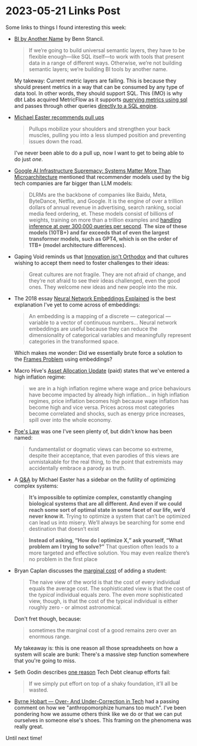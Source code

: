 # 2023-05-21 Links Post

Some links to things I found interesting this week:

- [BI by Another Name](https://benn.substack.com/p/bi-by-another-name) by Benn Stancil.
  > If we’re going to build universal semantic layers, they have to be flexible enough—like SQL itself—to work with tools that present data in a range of different ways. Otherwise, we’re not building semantic layers; we’re building BI tools by another name.

  My takeway: Current metric layers are failing. This is because they should present metrics in a way that can be consumed by any type of data tool. In other words, they should support SQL. This (IMO) is why dbt Labs acquired MetricFlow as it supports [querying metrics using sql](https://docs.transform.co/docs/metricflow/guides/introduction#accessing-metrics) and passes through other queries [directly to a SQL engine](https://docs.transform.co/docs/api/sql/#:~:text=run%20any%20supported%20SQL%20that%20your%20data%20warehouse%20supports%20alongside%20these%20requests.).
- [Michael Easter recommends pull ups](https://www.twopct.com/p/dont-die-do-pullups)
  > Pullups mobilize your shoulders and strengthen your back muscles, pulling you into a less slumped position and preventing issues down the road.

  I've never been able to do a pull up, now I want to get to being able to do just _one_.
- [Google AI Infrastructure Supremacy: Systems Matter More Than Microarchitecture](https://www.semianalysis.com/p/google-ai-infrastructure-supremacy#%C2%A7the-largest-at-scale-ai-model-architecture-dlrm) mentioned that recommender models used by the big tech companies are far bigger than LLM models:
  > DLRMs are the backbone of companies like Baidu, Meta, ByteDance, Netflix, and Google. It is the engine of over a trillion dollars of annual revenue in advertising, search ranking, social media feed ordering, et. These models consist of billions of weights, training on more than a trillion examples and [handling inference at over 300,000 queries per second](https://www.semianalysis.com/p/the-inference-cost-of-search-disruption). **The size of these models (10TB+) and far exceeds that of even the largest transformer models, such as GPT4, which is on the order of 1TB+ (model architecture differences).**
- Gaping Void reminds us that [Innovation isn't Orthodox](https://www.gapingvoid.com/blog/2023/05/05/innovation-isnt-orthodox/) and that cultures wishing to accept them need to foster challenges to their ideas:
  > Great cultures are not fragile. They are not afraid of change, and they’re not afraid to see their ideas challenged, even the good ones. They welcome new ideas and new people into the mix.
- The 2018 essay [Neural Network Embeddings Explained](https://towardsdatascience.com/neural-network-embeddings-explained-4d028e6f0526) is the best explanation I've yet to come across of embeddings:
  > An embedding is a mapping of a discrete — categorical — variable to a vector of continuous numbers... Neural network embeddings are useful because they can reduce the dimensionality of categorical variables and meaningfully represent categories in the transformed space.

  Which makes me wonder: Did we essentially brute force a solution to the [Frames Problem](https://en.wikipedia.org/wiki/Frame_problem) using embeddings?
- Macro Hive's [Asset Allocation Update](https://macrohive.com/asset-allocation/new-look-asset-allocation-update/) (paid) states that we've entered a high inflation regime:
  > we are in a high inflation regime where wage and price behaviours have become impacted by already high inflation... in high inflation regimes, price inflation becomes high because wage inflation has become high and vice versa. Prices across most categories become correlated and shocks, such as energy price increases, spill over into the whole economy.
- [Poe's Law](https://www.dictionary.com/e/slang/poes-law) was one I've seen plenty of, but didn't know has been named:
  > fundamentalist or dogmatic views can become so extreme, despite their acceptance, that even parodies of this views are unmistakable for the real thing, to the point that extremists may accidentally embrace a parody as truth.
- A [Q&A](https://www.twopct.com/p/q-and-a-problems-with-optimizing) by Michael Easter has a sidebar on the futility of optimizing complex systems:
  > **It’s impossible to optimize complex, constantly changing biological systems that are all different. And even if we could reach some sort of optimal state in some facet of our life, we’d never know it.** Trying to optimize a system that can’t be optimized can lead us into misery. We’ll always be searching for some end destination that doesn’t exist

  > **Instead of asking, “How do I optimize X,” ask yourself, “What problem am I trying to solve?”** That question often leads to a more targeted and effective solution. You may even realize there’s no problem in the first place
- Bryan Caplan discusses the [marginal cost](https://betonit.substack.com/p/the-cost-is-zero-or-astronomical) of adding a student:
  > The naive view of the world is that the cost of every individual equals the average cost. The sophisticated view is that the cost of the *typical* individual equals zero. The even *more* sophisticated view, though, is that the cost of the typical individual is either roughly zero - or almost astronomical.

  Don't fret though, because:

  > sometimes the marginal cost of a good remains zero over an enormous range.

  My takeaway is: this is one reason all those spreadsheets on how a system will scale are bunk: There's a massive step function somewhere that you're going to miss.
- Seth Godin describes [one reason](https://seths.blog/2023/05/the-thing-about-decay/) Tech Debt cleanup efforts fail:
  >  If we simply put effort on top of a shaky foundation, it’ll all be wasted.

- [Byrne Hobart —  Over- And Under-Correction in Tech](https://cactus.substack.com/p/byrne-hobart-over-and-under-correction#details) had a passing comment on how we "anthropomorphize humans too much". I've been pondering how we assume others think like we do or that we can put ourselves in someone else's shoes. This framing on the phenomena was really great.

Until next time!
